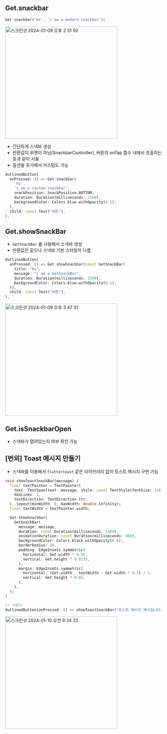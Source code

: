 ## Get.snackbar

```dart
Get.snackbar('Hi', 'i am a modern snackbar');
```

<img width="361" alt="스크린샷 2024-01-09 오후 2 31 50" src="https://github.com/Kimdonghyeon7645/Study-Flutter_State_Management/assets/48408417/550b550e-3f44-427b-84ec-2f327f122eba">

- 간단하게 스낵바 생성
- 반환값이 위젯이 아님(SnackbarController), 버튼의 onTap 함수 내에서 호출하는 등과 같이 사용
- 옵션을 추가해서 커스텀도 가능

```dart
OutlinedButton(
  onPressed: () => Get.snackbar(
    'Hi',
    'i am a custom snackbar',
    snackPosition: SnackPosition.BOTTOM,
    duration: Duration(milliseconds: 1500),
    backgroundColor: Colors.blue.withOpacity(0.1),
  ),
  child: const Text("버튼"),
),
```

## Get.showSnackBar

- `GetSnackBar` 를 사용해서 스낵바 생성
- 반환값은 같으나 스낵바 기본 스타일이 다름

```dart
OutlinedButton(
  onPressed: () => Get.showSnackbar(const GetSnackBar(
    title: "Hi",
    message: "i am a GetSnackBar",
    duration: Duration(milliseconds: 1500),
    backgroundColor: Colors.blue.withOpacity(0.1),
  )),
  child: const Text("버튼"),
),
```

<img width="361" alt="스크린샷 2024-01-09 오후 3 47 01" src="https://github.com/Kimdonghyeon7645/Study-Flutter_State_Management/assets/48408417/2cec2513-cb84-4ee0-af21-2562c450047e">

## Get.isSnackbarOpen

- 스낵바가 열려있는지 여부 확인 가능

## [번외] Toast 메시지 만들기

- 스낵바를 이용해서 `fluttertoast` 같은 라이브러리 없이 토스트 메시지 구현 가능

```dart
void showToastSnackBar(message) {
  final textPainter = TextPainter(
    text: TextSpan(text: message, style: const TextStyle(fontSize: 14)),
    maxLines: 1,
    textDirection: TextDirection.ltr,
  )..layout(minWidth: 0, maxWidth: double.infinity);
  final textWidth = textPainter.width;

  Get.showSnackbar(
    GetSnackBar(
      message: message,
      duration: const Duration(milliseconds: 1500),
      animationDuration: const Duration(milliseconds: 600),
      backgroundColor: Colors.black.withOpacity(0.6),
      borderRadius: 30,
      padding: EdgeInsets.symmetric(
        horizontal: Get.width * 0.05,
        vertical: Get.height * 0.0135,
      ),
      margin: EdgeInsets.symmetric(
        horizontal: (Get.width - textWidth - Get.width * 0.1) / 2,
        vertical: Get.height * 0.02,
      ),
    ),
  );
}

// 사용시
OutlinedButton(onPressed: () => showToastSnackBar("토스트 메시지 예시입니다."), child: Text("버튼"))
```

<img width="361" alt="스크린샷 2024-01-10 오전 9 24 22" src="https://github.com/Kimdonghyeon7645/Study-Flutter_State_Management/assets/48408417/273b2d83-0b77-47cf-aa59-b16954806125">
